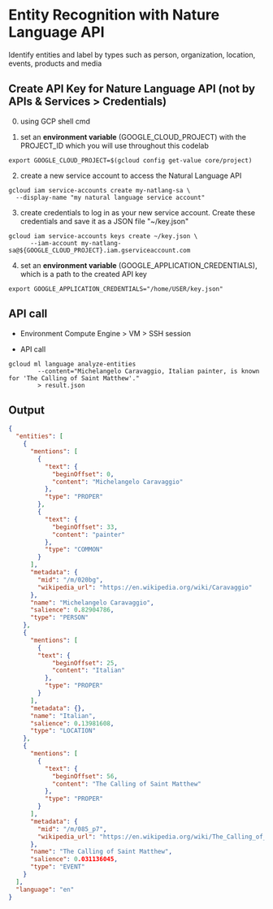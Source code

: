 # Entity Recognition with Nature Language API

Identify entities and label by types such as person, organization, location, events, products and media

## Create API Key for **Nature Language API** (not by APIs & Services > Credentials)
0. using GCP shell cmd

1. set an **environment variable** (GOOGLE_CLOUD_PROJECT) with the PROJECT_ID which you will use throughout this codelab
```
export GOOGLE_CLOUD_PROJECT=$(gcloud config get-value core/project)
```

2. create a new service account to access the Natural Language API
```
gcloud iam service-accounts create my-natlang-sa \
  --display-name "my natural language service account"
```

3. create credentials to log in as your new service account. Create these credentials and save it as a JSON file "~/key.json"
```
gcloud iam service-accounts keys create ~/key.json \
      --iam-account my-natlang-sa@${GOOGLE_CLOUD_PROJECT}.iam.gserviceaccount.com
```

4. set an **environment variable** (GOOGLE_APPLICATION_CREDENTIALS), which is a path to the created API key
```
export GOOGLE_APPLICATION_CREDENTIALS="/home/USER/key.json"
```

## API call
* Environment
  Compute Engine > VM > SSH session

* API call
```
gcloud ml language analyze-entities 
        --content="Michelangelo Caravaggio, Italian painter, is known for 'The Calling of Saint Matthew'." 
        > result.json
```

## Output
```json
{
  "entities": [
    {
      "mentions": [
        {
          "text": {
            "beginOffset": 0,
            "content": "Michelangelo Caravaggio"
          },
          "type": "PROPER"
        },
        {
          "text": {
            "beginOffset": 33,
            "content": "painter"
          },
          "type": "COMMON"
        }
      ],
      "metadata": {
        "mid": "/m/020bg",
        "wikipedia_url": "https://en.wikipedia.org/wiki/Caravaggio"
      },
      "name": "Michelangelo Caravaggio",
      "salience": 0.82904786,
      "type": "PERSON"
    },
    {
      "mentions": [
        {
        "text": {
            "beginOffset": 25,
            "content": "Italian"
          },
          "type": "PROPER"
        }
      ],
      "metadata": {},
      "name": "Italian",
      "salience": 0.13981608,
      "type": "LOCATION"
    },
    {
      "mentions": [
        {
          "text": {
            "beginOffset": 56,
            "content": "The Calling of Saint Matthew"
          },
          "type": "PROPER"
        }
      ],
      "metadata": {
        "mid": "/m/085_p7",
        "wikipedia_url": "https://en.wikipedia.org/wiki/The_Calling_of_St_Matthew_(Caravaggio)"
      },
      "name": "The Calling of Saint Matthew",
      "salience": 0.031136045,
      "type": "EVENT"
    }
  ],
  "language": "en"
}
```


